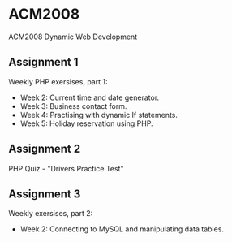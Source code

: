 # ACM2008
ACM2008 Dynamic Web Development 

<h2>Assignment 1</h2>
Weekly PHP exersises, part 1:
<br>
<ul>
<li>Week 2: Current time and date generator.</li>
<li>Week 3: Business contact form.</li>
<li>Week 4: Practising with dynamic If statements.</li>
<li>Week 5: Holiday reservation using PHP.</li>
</ul>
<h2>Assignment 2</h2> 
PHP Quiz - "Drivers Practice Test"

<h2>Assignment 3</h2>
Weekly exersises, part 2:
<br>
<ul>
<li>Week 2: Connecting to MySQL and manipulating data tables.</li>
</ul>


